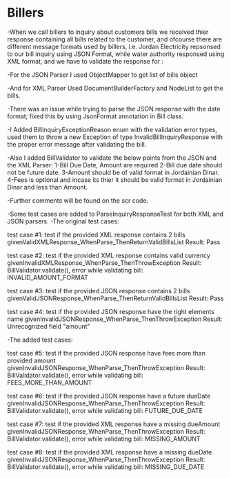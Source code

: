 # Billers
-When we call billers to inquiry about customers bills we received thier response containing all bills related to the customer, and ofcourse there are different message formats used by billers, i.e. Jordan Electricity repsonsed to our bill inquiry using JSON Format, while water authority responsed using XML format, and we have to validate the response for :

-For the JSON Parser I used ObjectMapper to get list of bills object

-And for XML Parser Used DocumentBuilderFactory and NodeList to get the bills.

-There was an issue while trying to parse the JSON response with the date format; fixed this by using JsonFormat annotation in Bill class.

-I Added BillInquiryExceptionReason enum with the validation error types, used them to throw a new Exception of type InvalidBillInquiryResponse with the proper error message after validating the bill.

-Also I added BillValidator to validate the below points from the JSON and the XML Parser:
1-Bill Due Date, Amount are required
2-Bill due date should not be future date.
3-Amount should be of valid format in Jordainian Dinar.
4-Fees is optional and incase its thier it should be valid format in Jordainian Dinar and less than Amount.

-Further comments will be found on the scr code.

-Some test cases are added to ParseInquiryResponseTest for both XML and JSON parsers.
-The original test cases:

test case #1: test if the provided XML response contains 2 bills
givenValidXMLResponse_WhenParse_ThenReturnValidBillsList
Result: Pass

test case #2: test if the provided XML response contains valid currency
givenInvalidXMLResponse_WhenParse_ThenThrowException
Result: BillValidator.validate(), error while validating bill: INVALID_AMOUNT_FORMAT

test case #3: test if the provided JSON response contains 2 bills
givenValidJSONResponse_WhenParse_ThenReturnValidBillsList
Result: Pass

test case #4: test if the provided JSON response have the right elements name
givenInvalidJSONResponse_WhenParse_ThenThrowException
Result: Unrecognized field "amount"

-The added test cases:

test case #5: test if the provided JSON response have fees more than provided amount
givenInvalidJSONResponse_WhenParse_ThenThrowException
Result: BillValidator.validate(), error while validating bill: FEES_MORE_THAN_AMOUNT

test case #6: test if the provided JSON response have a future dueDate
givenInvalidJSONResponse_WhenParse_ThenThrowException
Result: BillValidator.validate(), error while validating bill: FUTURE_DUE_DATE

test case #7: test if the provided XML response have a missing dueAmount
givenInvalidJSONResponse_WhenParse_ThenThrowException
Result: BillValidator.validate(), error while validating bill: MISSING_AMOUNT

test case #8: test if the provided XML response have a missing dueDate
givenInvalidJSONResponse_WhenParse_ThenThrowException
Result: BillValidator.validate(), error while validating bill: MISSING_DUE_DATE
